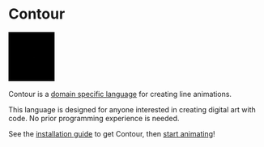# Contour
![Contour Logo](https://github.com/annawoorim/Contour/blob/master/Resources/animation_videos/contour_logo.gif?raw=true)

Contour is a [domain specific language](https://en.wikipedia.org/wiki/Domain-specific_language) for creating line animations.

This language is designed for anyone interested in creating digital art with code.
No prior programming experience is needed.

See the [installation guide](https://github.com/annawoorim/Contour/wiki/Installation) to get Contour, then [start animating](https://github.com/annawoorim/Contour/wiki/Creating-your-first-animation)!
